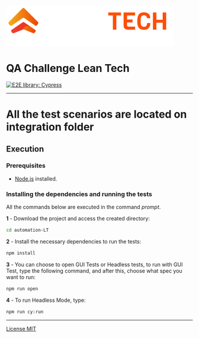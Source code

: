 ![picture alt](/cypress/images/leantech.png "Lean Tech Logo")

# QA Challenge Lean Tech
[![E2E library: Cypress](https://img.shields.io/badge/E2E%20Framework-Cypress-blue)](https://www.cypress.io/)

---

# All the test scenarios are located on integration folder

## Execution

### Prerequisites

- [Node.js](https://nodejs.org/en/download/) installed.

### Installing the dependencies and running the tests

All the commands below are executed in the command _prompt_.

**1** - Download the project and access the created directory:

```sh
cd automation-LT
```

**2** - Install the necessary dependencies to run the tests:

```sh
npm install
```

**3** - You can choose to open GUI Tests or Headless tests, to run with GUI Test, type the following command, and after this, choose what spec you want to run:

```sh
npm run open
```

**4** - To run Headless Mode, type:

```sh
npm run cy:run
```
---

[License MIT](/LICENSE)